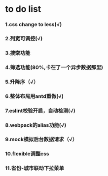 # to do list
### 1.css change to less(√)
### 2.列宽可调控(√)
### 3.搜索功能
### 4.筛选功能(80%,卡在了一个异步数据那里)
### 5.升降序（√）
### 6.整体布局用antd重做(√)
### 7.eslint校验开启，自动检测(√)
### 8.webpack的alias功能(√)
### 9.mock模拟后台数据请求（√）
### 10.flexible调整css
### 11.省份-城市联动下拉菜单
